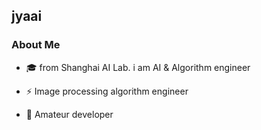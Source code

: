 ## jyaai

### About Me

+ 🎓 from Shanghai AI Lab. i am AI & Algorithm engineer

+ ⚡ Image processing algorithm engineer

+ 🧱 Amateur developer
